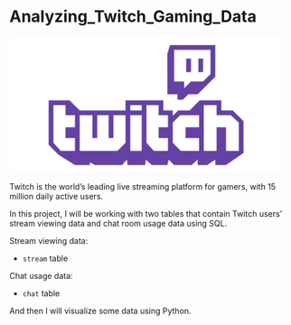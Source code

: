 # Analyzing_Twitch_Gaming_Data

<img src="twitch-ar21.png" width="480" height="240">


Twitch is the world’s leading live streaming platform for gamers, with 15 million daily active users. 

In this project, I will be working with two tables that contain Twitch users’ stream viewing data and chat room usage data using SQL.

Stream viewing data:

- `stream` table

Chat usage data:

- `chat` table

And then I will visualize some data using Python.


